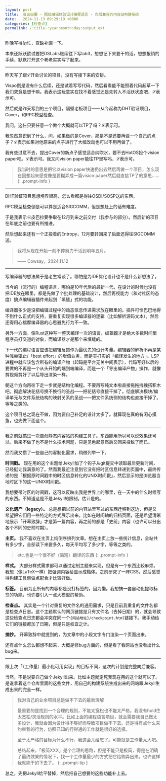 ```yaml
---
layout: post
title:  会议纪要 - 围绕编辑体验设计编程语言 - 向后兼容的内容站构建系统
date:   2024-11-13 09:29:19 +0800
categories: [检查点]
permalink: /:title-:year:month:day:output_ext
---
```


昨晚写得匆忙，查缺补漏一下。

本来还跃跃欲试要把DSLabs继续往下写lab3，想想记下来要干的活，想想报销的手续，默默打开这个老老实实写了起来。

----

昨天写了跟ℒ开会讨论的项目，没有写接下来的安排。

Vispo倒是没有什么后续，还是试着写写代码，然后看看能不能照着代码起草一下我们究竟是想干嘛。我表示这玩意实在找不着感觉还是先转入不活跃状态吧，ℒ表示可。

然后就是昨天写到的三个项目，隔壁老板项目——从今起称为DHT验证项目，Cover，和RPC模型检查。

我问，这仨只要任意一个做个大概就可以TP了吗？ℒ表示可。

我忽然意识到了什么，问，如果做的是Cover，那是不是还要再做一个自己的点子？ℒ表示如果对他原来的点子进行了大幅改动也可以不用再做了。

我有些过意不去，提出Cover的新点子感觉适合纯吹水，要不去HotOS投个vision paper吧。ℒ表示可。我又问vision paper能往TP里写吗，ℒ表示可。

> 我当时的意思是把它以vision paper快速扔出去然后再做一个项目，怎么现在回想起来感觉像是要糊弄成一篇vision paper然后就直接TP了的意思……
{: .prompt-info }

----

DHT验证项目思想境界很高，怎么看都是得往OSDI/SOSP送的东西。

RPC模型检查倒是可以算是适合SIGCOMM，但是想赶上的话有难度。

于是我表示卡皮巴拉要争取在12月到来之前交付（我参与的部分）。然后新的项目在年底之前也要有所推进。

然后想起来还有一个正投着的Entropy，12月要转回来了后面还得往SIGCOMM送。

> 我将从现在开始一刻不停努力干活到明年五月。
>
> —— Cowsay，2024.11.12

----

写编译器的想法属于是老生常谈了。哪怕是为IDE优化设计也不是什么新想法了。

当今的（流行的）编程语言，哪怕是10年代后的最新一代，在设计的时候也没有把IDE放在眼里。都是先做了个批处理的基础设计，然后再视能力（和对社区的态度）搞点编辑器插件来起到「填缝」式的功能。

编译器多少是没把编辑过程中的动态信息传递需求放在眼里的。插件可怜巴巴地得不到什么正式的支持，要重复实现很多编译器的逻辑（比如解析源码文本），然后还得用心揣摩编译器的心思避免行为不一致。

另外一方面，像Rust这种写一整天编译一次的语言，编辑器才是绝大多数时间里程序员打交道的对象，而编译器才是那个来填缝的。

下一代的编程语言应该把编辑反馈作为最优先的设计考量。编辑器的解析不再是某种浅尝辄止/「best effort」的增值业务，而是实打实的「编译发生的地方」。LSP进程中就应该包含所有的编译产物（起码是平台无关中间表示），代码写好以后的要做的不再是一个从头开始的端到端编译，而是一个「导出编译产物」操作，就像剪视频剪好了以后导出渲染一样。

朝这个方向再往下走一步就是结构化编程。不要再写纯文本啦直接拖拖拽拽搭积木吧。彻底解决花括号换不换行的圣战——把花括号直接干掉了。彻底解决模块/编译单元与文件系统结构的映射关系的圣战——把文件系统侧的结构也直接干掉了。等等之类的。

这个项目总之现在不做，因为要自己补足的设计太多了。就算现在真的有闲心摸鱼，也先做下面这个。

----

我之前就搞过一次自创静态内容站的构建工具了。东西能用所以可以说效果还可以。后来不做了也不是什么技术问题，只是见色起意然后又回来投敌了而已。

然而我又攒了一些自己的客制化需求，稍微列举一下。

**时间戳。** 现在用的这个主题给Jekyll加了个钩子从git提交中读取最后更新时间，已经挺让我满意的了。然而我最近注意到它没有把时区信息转递到页面中，最终传递的是「根据原时间戳中的时区信息转化的UNIX时间戳」，然后显示的是浏览器当地时区下的这一UNIX时间戳。

我想要带时区的时间戳，这可以反映出我是世界上的哪里，在一天中的什么时候写的东西。不知道这是不是Jekyll的限制。估计是的。

**文化遗产（legacy）。** 总是想把以前的内容站里写过的东西迁移到这边，但是又希望把它们用一些特定的方式展示出来。比如在时间轴的归档页面，还是希望清晰地展示「开幕致辞」才是第一篇内容，再之前的都是「史前」内容（也许可以分出各个不同的史前时期）。

**主页。** 我不喜欢在主页上纯倒序排列文章。想在主页上放一些统计信息，全站共有多少字，全部读下来要多久，每天平均写了多少字，等等之类的。

> etc.也是一个很不好（简短）翻译的东西
{: .prompt-info }

**样式。** 大部分样式需求都可以通过定制主题来实现，但是有一个东西比较麻烦。我想（像LaTeX一样）把强调内容给显示成楷体。之前研究了一阵CSS，然后感觉得构建工具侧做点配合才比较好做。

**标签。** 目前为止所有的内容都是没打标签的，因为懒。我想搞一套自动化提取标签的功能，也许要引入一点大模型的帮助。

**检查点。** 其实是一个针对重复的文件名的通用需求，只是目前我重复的文件名都是检查点日志。这个主题默认的网页链接是只有文件名（去掉日期）的，就会导致这些检查点日志都会冲突在同一个`{网站地址}/checkpoint.html`链接下。我手动给它们的链接都加了日期，但是只是权宜之计。

**摘抄。** 开幕致辞中就提到的，为文章中的小段文字专门渲染一个页面出来。

还有点什么怎么都想不起来，大概是修bug方面的，但是看了看网站也没看出什么bug来。

----

跟上次「（工作量）最小化可用实现」的目标不同，这次的计划是完整向后兼容。

当然，不是说要自己做个Jekyll出来。比如主题就定死我现在用的这个就可以了。是说拿着这个仓库里面的这些文件，用自己的构建系统生成出来的网站跟Jekyll生成出来的完全一样。

> 我对自己的业余项目总是做不下去的最新理解
>
> 最重要的是找到一个合理的规则，不能太宽松也不能太严格。我没有hold住太宽松/灵活规则的水平。比如上面的编程语言项目，就会需要我自己做太多设计，我就会因为设计得不够好而导致项目做不下去。还是得有点什么来约束我的行为，仿照已知的行得通的工作就是很好的选择。
>
> 至于太严格的目标为什么不行，我这会儿给忘了。可能就是工作量太大吧。
>
> 总结起来，「极简XXX」是个合理的思路，但是不能只是极简，得是在明确了最终效果的情况下，找一个工作量最少的方式把它给糊弄出来。也许这样我就能干的下去了。
{: .prompt-tip }

总之，先把Jekyll给平替掉，然后把自己想要的这些功能补上去。
